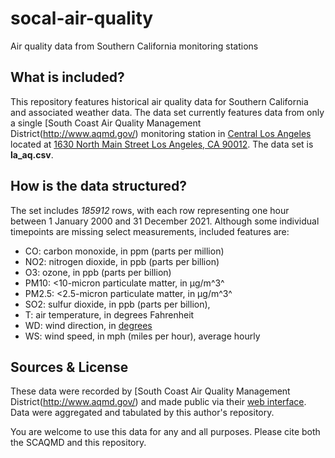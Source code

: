 # socal-air-quality
Air quality data from Southern California monitoring stations

## What is included?
This repository features historical air quality data for Southern California and associated weather data. The data set currently features data from only a single [South Coast Air Quality Management District(http://www.aqmd.gov/) monitoring station in [Central Los Angeles](http://www.aqmd.gov/docs/default-source/clean-air-plans/air-quality-monitoring-network-plan/aaqmnp-losangeles.pdf) located at [1630 North Main Street
Los Angeles, CA 90012](https://duckduckgo.com/?q=1630+North+Main+Street+Los+Angeles%2C+CA+90012&t=h_&ia=web&iaxm=maps). The data set is **la_aq.csv**.

## How is the data structured?
The set includes *185912* rows, with each row representing one hour between 1 January 2000 and 31 December 2021. Although some individual timepoints are missing select measurements, included features are:
* CO: carbon monoxide, in ppm (parts per million)
* NO2: nitrogen dioxide, in ppb (parts per billion)
* O3: ozone, in ppb (parts per billion)
* PM10: <10-micron particulate matter, in µg/m^3^
* PM2.5: <2.5-micron particulate matter, in µg/m^3^
* SO2: sulfur dioxide, in ppb (parts per billion),
* T: air temperature, in degrees Fahrenheit
* WD: wind direction, in [degrees](http://snowfence.umn.edu/Components/winddirectionanddegrees.htm)
* WS: wind speed, in mph (miles per hour), average hourly

## Sources & License
These data were recorded by [South Coast Air Quality Management District(http://www.aqmd.gov/) and made public via their [web interface](https://xappp.aqmd.gov/aqdetail/). Data were aggregated and tabulated by this author's repository.

You are welcome to use this data for any and all purposes. Please cite both the SCAQMD and this repository.
